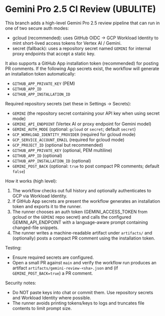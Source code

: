 # Gemini Pro 2.5 CI Review (UBULITE)

This branch adds a high-level Gemini Pro 2.5 review pipeline that can run in one of two secure auth modes:

- gcloud (recommended): uses GitHub OIDC -> GCP Workload Identity to mint short-lived access tokens for Vertex AI / Gemini.
- secret (fallback): uses a repository secret named `GEMINI` for internal proxy endpoints that accept a static key.

It also supports a GitHub App installation token (recommended) for posting PR comments. If the following App secrets exist, the workflow will generate an installation token automatically:

- `GITHUB_APP_PRIVATE_KEY` (PEM)
- `GITHUB_APP_ID`
- `GITHUB_APP_INSTALLATION_ID`

Required repository secrets (set these in Settings -> Secrets):

- `GEMINI` (the repository secret containing your API key when using secret mode)
- `GEMINI_API_ENDPOINT` (Vertex AI or proxy endpoint for Gemini model)
- `GEMINI_AUTH_MODE` (optional: `gcloud` or `secret`; default `secret`)
- `GCP_WORKLOAD_IDENTITY_PROVIDER` (required for gcloud mode)
- `GCP_SERVICE_ACCOUNT_EMAIL` (required for gcloud mode)
- `GCP_PROJECT_ID` (optional but recommended)
- `GITHUB_APP_PRIVATE_KEY` (optional, PEM multiline)
- `GITHUB_APP_ID` (optional)
- `GITHUB_APP_INSTALLATION_ID` (optional)
- `GEMINI_POST_BACK` (optional: `true` to post compact PR comments; default `false`)

How it works (high level):

1. The workflow checks out full history and optionally authenticates to GCP via Workload Identity.
2. If GitHub App secrets are present the workflow generates an installation token and exports it to the runner.
3. The runner chooses an auth token (GEMINI_ACCESS_TOKEN from gcloud or the `GEMINI` repo secret) and calls the configured GEMINI_API_ENDPOINT with a language-aware prompt containing changed-file snippets.
4. The runner writes a machine-readable artifact under `artifacts/` and (optionally) posts a compact PR comment using the installation token.

Testing:

- Ensure required secrets are configured.
- Open a small PR against `main` and verify the workflow run produces an artifact `artifacts/gemini-review-<sha>.json` and (if `GEMINI_POST_BACK=true`) a PR comment.

Security notes:

- Do NOT paste keys into chat or commit them. Use repository secrets and Workload Identity where possible.
- The runner avoids printing tokens/keys to logs and truncates file contents to limit prompt size.
